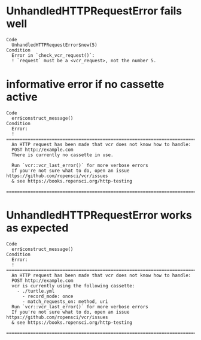 # UnhandledHTTPRequestError fails well

    Code
      UnhandledHTTPRequestError$new(5)
    Condition
      Error in `check_vcr_request()`:
      ! `request` must be a <vcr_request>, not the number 5.

# informative error if no cassette active

    Code
      err$construct_message()
    Condition
      Error:
      ! ================================================================================
      An HTTP request has been made that vcr does not know how to handle:
      POST http://example.com
      There is currently no cassette in use.
      
      Run `vcr::vcr_last_error()` for more verbose errors
      If you're not sure what to do, open an issue https://github.com/ropensci/vcr/issues
      & see https://books.ropensci.org/http-testing
      ================================================================================

# UnhandledHTTPRequestError works as expected

    Code
      err$construct_message()
    Condition
      Error:
      ! ================================================================================
      An HTTP request has been made that vcr does not know how to handle:
      POST http://example.com
      vcr is currently using the following cassette:
        - ./turtle.yml
          - record_mode: once
          - match_requests_on: method, uri
      Run `vcr::vcr_last_error()` for more verbose errors
      If you're not sure what to do, open an issue https://github.com/ropensci/vcr/issues
      & see https://books.ropensci.org/http-testing
      ================================================================================

